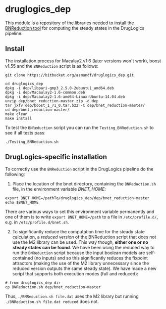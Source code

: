 # druglogics_dep

This module is a repository of the libraries needed to install the 
[BNReduction tool](https://github.com/alanavc/BNReduction) for computing the 
steady states in the DrugLogics pipeline.

## Install

The installation process for Macalay2 v1.6 (later versions won't work), boost 
v1.55 and the `BNReduction` script is as follows:

```
git clone https://bitbucket.org/asmundf/druglogics_dep.git

cd druglogics_dep
dpkg -i dep/libpari-gmp3_2.5.0-2ubuntu1_amd64.deb
dpkg -i dep/Macaulay2-1.6-common.deb
dpkg -i dep/Macaulay2-1.6-amd64-Linux-Ubuntu-14.04.deb
unzip dep/bnet_reduction-master.zip -d dep
tar jxfv dep/boost_1_71_0.tar.bz2 -C dep/bnet_reduction-master/
cd dep/bnet_reduction-master/
make clean
make install
```

To test the `BNReduction` script you can run the `Testing_BNReduction.sh` to 
see if all tests pass:

```
./Testing_BNReduction.sh
```

## DrugLogics-specific installation

To correctly use the `BNReduction` script in the DrugLogics pipeline do the 
following:

1) Place the location of the bnet directory, containing the `BNReduction.sh` file, 
in the environment variable _BNET_HOME_:

```
export BNET_HOME=/pathTo/druglogics_dep/dep/bnet_reduction-master
echo $BNET_HOME
```

There are various ways to set this environment variable permanently and one of 
them is to write `export BNET_HOME=/path` to a file in `/etc/profile.d/`, 
e.g. in `/etc/profile.d/bnet.sh`.

2) To significantly reduce the computation time for the steady state calculation, 
a *reduced version* of the BNReduction script that does not use the M2 library
can be used. This way though, **either one or no steady states can be found**. 
We have been using the reduced way to run the `BNReduction` script because the 
input boolean models are self-contained (no inputs) and so this significantly 
reduces the fixpoint attractors (making the use of the M2 library unnecessary 
since the reduced version outputs the same steady state). We have made a 
new script that supports both execution modes (full and reduced):

```
# from druglogics_dep dir
cp BNReduction.sh dep/bnet_reduction-master
```

Thus, `./BNReduction.sh file.dat` uses the M2 library but running 
`./BNReduction.sh file.dat reduced` does not.
